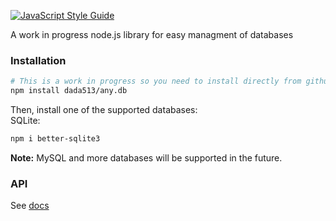 [![JavaScript Style Guide](https://cdn.rawgit.com/standard/standard/master/badge.svg)](https://github.com/standard/standard)

A work in progress node.js library for easy managment of databases

### Installation

```bash
# This is a work in progress so you need to install directly from github
npm install dada513/any.db
```

Then, install one of the supported databases:  
SQLite:

```bash
npm i better-sqlite3
```

**Note:** MySQL and more databases will be supported in the future.

### API

See [docs](https://anydb.netlify.app)
